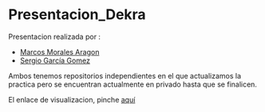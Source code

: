 # Presentacion_Dekra

Presentacion realizada por :
 - [Marcos Morales Aragon](https://github.com/MarcosMoralesAragon)
 - [Sergio García Gomez](https://github.com/SergioGarciaGomez)

Ambos tenemos repositorios independientes en el que actualizamos la practica pero se encuentran actualmente en privado hasta que se finalicen.

El enlace de visualizacion, pinche [aquí](https://view.genial.ly/60abfaec5629c50dc6bde1c1/presentation-dekra)
